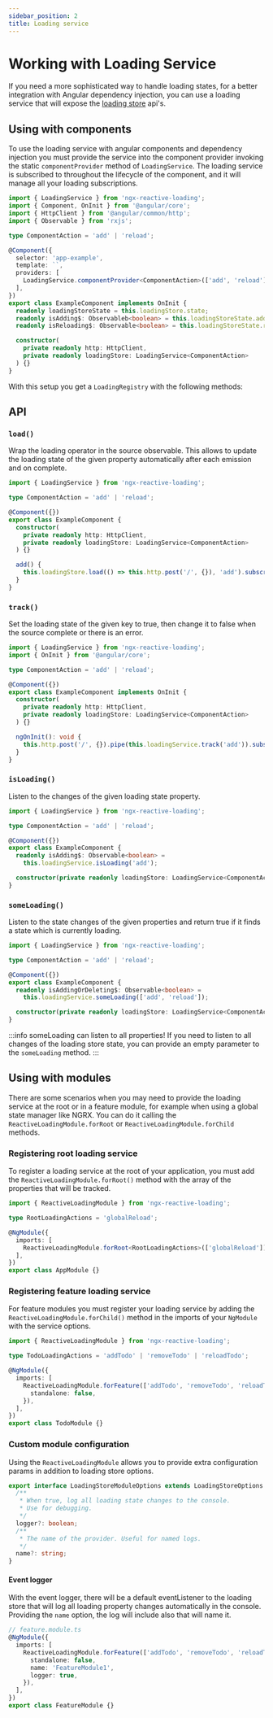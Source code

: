 ```yaml
---
sidebar_position: 2
title: Loading service
---
```


# Working with Loading Service

If you need a more sophisticated way to handle loading states, for a better integration with Angular dependency
injection, you can use a loading service that will expose the [loading store](#loading-store) api's.

## Using with components

To use the loading service with angular components and dependency injection you must provide the service into the
component provider invoking the static `componentProvider` method of `LoadingService`. The loading service is subscribed
to throughout the lifecycle of the component, and it will manage all your loading subscriptions.

```ts title=example.component.ts
import { LoadingService } from 'ngx-reactive-loading';
import { Component, OnInit } from '@angular/core';
import { HttpClient } from '@angular/common/http';
import { Observable } from 'rxjs';

type ComponentAction = 'add' | 'reload';

@Component({
  selector: 'app-example',
  template: ``,
  providers: [
    LoadingService.componentProvider<ComponentAction>(['add', 'reload']),
  ],
})
export class ExampleComponent implements OnInit {
  readonly loadingStoreState = this.loadingStore.state;
  readonly isAdding$: Observableb<boolean> = this.loadingStoreState.add.$;
  readonly isReloading$: Observable<boolean> = this.loadingStoreState.reload.$;

  constructor(
    private readonly http: HttpClient,
    private readonly loadingStore: LoadingService<ComponentAction>
  ) {}
}
```

With this setup you get a `LoadingRegistry` with the following methods:

## API

### `load()`

Wrap the loading operator in the source observable. This allows to update the loading state of the given property
automatically after each emission and on complete.

```ts title=example.component.ts
import { LoadingService } from 'ngx-reactive-loading';

type ComponentAction = 'add' | 'reload';

@Component({})
export class ExampleComponent {
  constructor(
    private readonly http: HttpClient,
    private readonly loadingStore: LoadingService<ComponentAction>
  ) {}

  add() {
    this.loadingStore.load(() => this.http.post('/', {}), 'add').subscribe();
  }
}
```

### `track()`

Set the loading state of the given key to true, then change it to false when the source complete or there is an error.

```ts title=example.component.ts
import { LoadingService } from 'ngx-reactive-loading';
import { OnInit } from '@angular/core';

type ComponentAction = 'add' | 'reload';

@Component({})
export class ExampleComponent implements OnInit {
  constructor(
    private readonly http: HttpClient,
    private readonly loadingStore: LoadingService<ComponentAction>
  ) {}

  ngOnInit(): void {
    this.http.post('/', {}).pipe(this.loadingService.track('add')).subscribe();
  }
}
```

### `isLoading()`

Listen to the changes of the given loading state property.

```ts title=example.component.ts
import { LoadingService } from 'ngx-reactive-loading';

type ComponentAction = 'add' | 'reload';

@Component({})
export class ExampleComponent {
  readonly isAdding$: Observable<boolean> =
    this.loadingService.isLoading('add');

  constructor(private readonly loadingStore: LoadingService<ComponentAction>) {}
}
```

### `someLoading()`

Listen to the state changes of the given properties and return true if it finds a state which is currently loading.

```ts title=example.component.ts
import { LoadingService } from 'ngx-reactive-loading';

type ComponentAction = 'add' | 'reload';

@Component({})
export class ExampleComponent {
  readonly isAddingOrDeleting$: Observable<boolean> =
    this.loadingService.someLoading(['add', 'reload']);

  constructor(private readonly loadingStore: LoadingService<ComponentAction>) {}
}
```

:::info someLoading can listen to all properties!
If you need to listen to all changes of the loading store state, you can provide an empty parameter
to the `someLoading` method.
:::

## Using with modules

There are some scenarios when you may need to provide the loading service at the root or in a feature module, for
example when using a global state manager like NGRX. You can do it calling the `ReactiveLoadingModule.forRoot`
or `ReactiveLoadingModule.forChild` methods.

### Registering root loading service

To register a loading service at the root of your application, you must add the `ReactiveLoadingModule.forRoot()` method
with the array of the properties that will be tracked.

```ts title=app.module.ts
import { ReactiveLoadingModule } from 'ngx-reactive-loading';

type RootLoadingActions = 'globalReload';

@NgModule({
  imports: [
    ReactiveLoadingModule.forRoot<RootLoadingActions>(['globalReload']),
  ],
})
export class AppModule {}
```

### Registering feature loading service

For feature modules you must register your loading service by adding the `ReactiveLoadingModule.forChild()` method in
the imports of your `NgModule` with the service options.

```ts title=todo.module.ts
import { ReactiveLoadingModule } from 'ngx-reactive-loading';

type TodoLoadingActions = 'addTodo' | 'removeTodo' | 'reloadTodo';

@NgModule({
  imports: [
    ReactiveLoadingModule.forFeature(['addTodo', 'removeTodo', 'reloadTodo'], {
      standalone: false,
    }),
  ],
})
export class TodoModule {}
```

### Custom module configuration

Using the `ReactiveLoadingModule` allows you to provide extra configuration params in addition to loading store options.

```ts
export interface LoadingStoreModuleOptions extends LoadingStoreOptions {
  /**
   * When true, log all loading state changes to the console.
   * Use for debugging.
   */
  logger?: boolean;
  /**
   * The name of the provider. Useful for named logs.
   */
  name?: string;
}
```

#### Event logger

With the event logger, there will be a default eventListener to the loading store that will log all loading property
changes automatically in the console. Providing the `name` option, the log will include also that will name it.

```ts title=feature.module.ts
// feature.module.ts
@NgModule({
  imports: [
    ReactiveLoadingModule.forFeature(['addTodo', 'removeTodo', 'reloadTodo'], {
      standalone: false,
      name: 'FeatureModule1',
      logger: true,
    }),
  ],
})
export class FeatureModule {}
```
